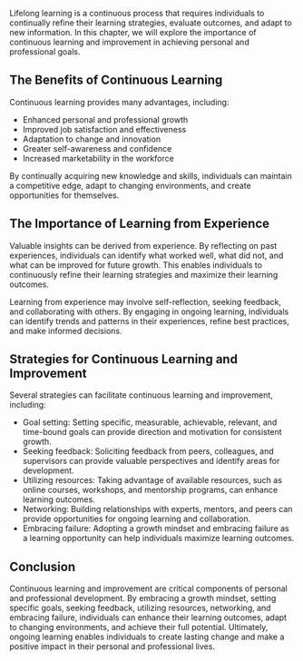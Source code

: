 
Lifelong learning is a continuous process that requires individuals to continually refine their learning strategies, evaluate outcomes, and adapt to new information. In this chapter, we will explore the importance of continuous learning and improvement in achieving personal and professional goals.

The Benefits of Continuous Learning
-----------------------------------

Continuous learning provides many advantages, including:

* Enhanced personal and professional growth
* Improved job satisfaction and effectiveness
* Adaptation to change and innovation
* Greater self-awareness and confidence
* Increased marketability in the workforce

By continually acquiring new knowledge and skills, individuals can maintain a competitive edge, adapt to changing environments, and create opportunities for themselves.

The Importance of Learning from Experience
------------------------------------------

Valuable insights can be derived from experience. By reflecting on past experiences, individuals can identify what worked well, what did not, and what can be improved for future growth. This enables individuals to continuously refine their learning strategies and maximize their learning outcomes.

Learning from experience may involve self-reflection, seeking feedback, and collaborating with others. By engaging in ongoing learning, individuals can identify trends and patterns in their experiences, refine best practices, and make informed decisions.

Strategies for Continuous Learning and Improvement
--------------------------------------------------

Several strategies can facilitate continuous learning and improvement, including:

* Goal setting: Setting specific, measurable, achievable, relevant, and time-bound goals can provide direction and motivation for consistent growth.
* Seeking feedback: Soliciting feedback from peers, colleagues, and supervisors can provide valuable perspectives and identify areas for development.
* Utilizing resources: Taking advantage of available resources, such as online courses, workshops, and mentorship programs, can enhance learning outcomes.
* Networking: Building relationships with experts, mentors, and peers can provide opportunities for ongoing learning and collaboration.
* Embracing failure: Adopting a growth mindset and embracing failure as a learning opportunity can help individuals maximize learning outcomes.

Conclusion
----------

Continuous learning and improvement are critical components of personal and professional development. By embracing a growth mindset, setting specific goals, seeking feedback, utilizing resources, networking, and embracing failure, individuals can enhance their learning outcomes, adapt to changing environments, and achieve their full potential. Ultimately, ongoing learning enables individuals to create lasting change and make a positive impact in their personal and professional lives.
